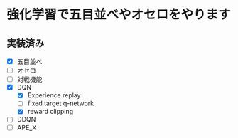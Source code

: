 # 強化学習で五目並べやオセロをやります

## 実装済み
- [x] 五目並べ
- [ ] オセロ
- [ ] 対戦機能
- [x] DQN
  - [x] Experience replay
  - [ ] fixed target q-network
  - [x] reward clipping
- [ ] DDQN
- [ ] APE_X
